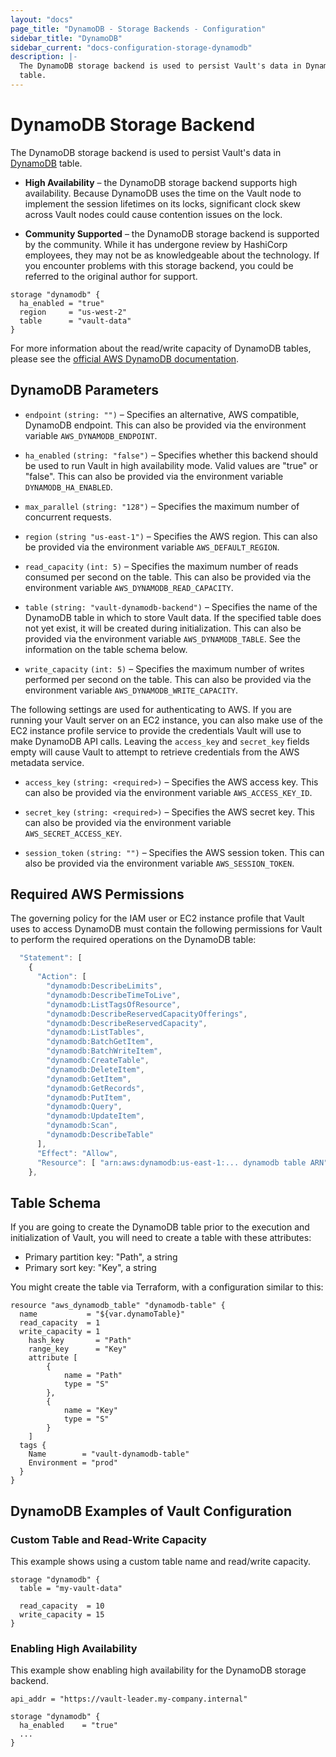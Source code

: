 ```yaml
---
layout: "docs"
page_title: "DynamoDB - Storage Backends - Configuration"
sidebar_title: "DynamoDB"
sidebar_current: "docs-configuration-storage-dynamodb"
description: |-
  The DynamoDB storage backend is used to persist Vault's data in DynamoDB
  table.
---
```


# DynamoDB Storage Backend

The DynamoDB storage backend is used to persist Vault's data in
[DynamoDB][dynamodb] table.

- **High Availability** – the DynamoDB storage backend supports high
  availability. Because DynamoDB uses the time on the Vault node to implement
  the session lifetimes on its locks, significant clock skew across Vault nodes
  could cause contention issues on the lock.

- **Community Supported** – the DynamoDB storage backend is supported by the
  community. While it has undergone review by HashiCorp employees, they may not
  be as knowledgeable about the technology. If you encounter problems with this
  storage backend, you could be referred to the original author for support.

```hcl
storage "dynamodb" {
  ha_enabled = "true"
  region     = "us-west-2"
  table      = "vault-data"
}
```

For more information about the read/write capacity of DynamoDB tables, please
see the [official AWS DynamoDB documentation][dynamodb-rw-capacity].

## DynamoDB Parameters

- `endpoint` `(string: "")` – Specifies an alternative, AWS compatible, DynamoDB
  endpoint. This can also be provided via the environment variable
  `AWS_DYNAMODB_ENDPOINT`.

- `ha_enabled` `(string: "false")` – Specifies whether this backend should be used
  to run Vault in high availability mode. Valid values are "true" or "false". This
  can also be provided via the environment variable `DYNAMODB_HA_ENABLED`.

- `max_parallel` `(string: "128")` – Specifies the maximum number of concurrent
  requests.

- `region` `(string "us-east-1")` – Specifies the AWS region. This can also be
  provided via the environment variable `AWS_DEFAULT_REGION`.

- `read_capacity` `(int: 5)` – Specifies the maximum number of reads consumed
  per second on the table. This can also be provided via the environment
  variable `AWS_DYNAMODB_READ_CAPACITY`.

- `table` `(string: "vault-dynamodb-backend")` – Specifies the name of the
  DynamoDB table in which to store Vault data. If the specified table does not
  yet exist, it will be created during initialization. This can also be
  provided via the environment variable `AWS_DYNAMODB_TABLE`. See the 
  information on the table schema below.

- `write_capacity` `(int: 5)` – Specifies the maximum number of writes performed
  per second on the table. This can also be provided via the environment
  variable `AWS_DYNAMODB_WRITE_CAPACITY`.

The following settings are used for authenticating to AWS. If you are
running your Vault server on an EC2 instance, you can also make use of the EC2
instance profile service to provide the credentials Vault will use to make
DynamoDB API calls. Leaving the `access_key` and `secret_key` fields empty will
cause Vault to attempt to retrieve credentials from the AWS metadata service.

- `access_key` `(string: <required>)` – Specifies the AWS access key. This can
  also be provided via the environment variable `AWS_ACCESS_KEY_ID`.

- `secret_key` `(string: <required>)` – Specifies the AWS secret key. This can
  also be provided via the environment variable `AWS_SECRET_ACCESS_KEY`.

- `session_token` `(string: "")` – Specifies the AWS session token. This can
  also be provided via the environment variable `AWS_SESSION_TOKEN`.

## Required AWS Permissions

The governing policy for the IAM user or EC2 instance profile that Vault uses
to access DynamoDB must contain the following permissions for Vault to perform
the required operations on the DynamoDB table:

```javascript
  "Statement": [
    {
      "Action": [ 
        "dynamodb:DescribeLimits",
        "dynamodb:DescribeTimeToLive",
        "dynamodb:ListTagsOfResource",
        "dynamodb:DescribeReservedCapacityOfferings",
        "dynamodb:DescribeReservedCapacity",
        "dynamodb:ListTables",
        "dynamodb:BatchGetItem",
        "dynamodb:BatchWriteItem",
        "dynamodb:CreateTable",
        "dynamodb:DeleteItem",
        "dynamodb:GetItem",
        "dynamodb:GetRecords",
        "dynamodb:PutItem",
        "dynamodb:Query",
        "dynamodb:UpdateItem",
        "dynamodb:Scan",
        "dynamodb:DescribeTable"
      ],
      "Effect": "Allow",
      "Resource": [ "arn:aws:dynamodb:us-east-1:... dynamodb table ARN" ]
    },
```

## Table Schema

If you are going to create the DynamoDB table prior to the execution and
initialization of Vault, you will need to create a table with these attributes:

* Primary partition key: "Path", a string
* Primary sort key: "Key", a string

You might create the table via Terraform, with a configuration similar to this:

```
resource "aws_dynamodb_table" "dynamodb-table" {
  name           = "${var.dynamoTable}"
  read_capacity  = 1
  write_capacity = 1
	hash_key       = "Path"
	range_key      = "Key"
	attribute [
		{
			name = "Path"
			type = "S"
		},
		{
			name = "Key"
			type = "S"
		}
	]
  tags {
    Name        = "vault-dynamodb-table"
    Environment = "prod"
  }
}
```

## DynamoDB Examples of Vault Configuration

### Custom Table and Read-Write Capacity

This example shows using a custom table name and read/write capacity.

```hcl
storage "dynamodb" {
  table = "my-vault-data"

  read_capacity  = 10
  write_capacity = 15
}
```

### Enabling High Availability

This example show enabling high availability for the DynamoDB storage backend.

```hcl
api_addr = "https://vault-leader.my-company.internal"

storage "dynamodb" {
  ha_enabled    = "true"
  ...
}
```

[dynamodb]: https://aws.amazon.com/dynamodb/
[dynamodb-rw-capacity]: https://docs.aws.amazon.com/amazondynamodb/latest/developerguide/WorkingWithTables.html#ProvisionedThroughput
